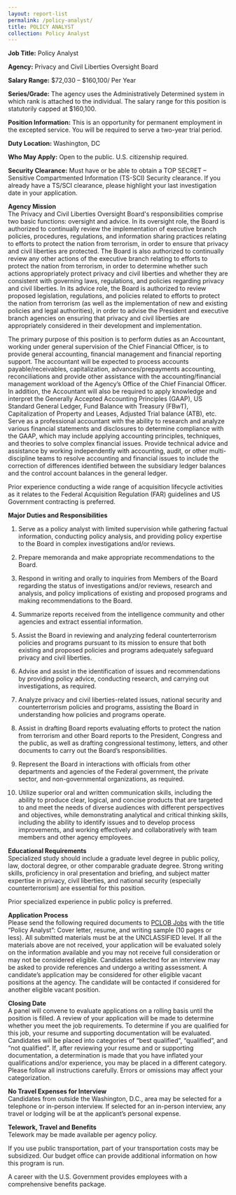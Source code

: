 ```yaml
---
layout: report-list
permalink: /policy-analyst/
title: POLICY ANALYST
collection: Policy Analyst
---
```


**Job Title:** Policy Analyst

**Agency:** Privacy and Civil Liberties Oversight Board

**Salary Range:** $72,030 – $160,100/ Per Year

**Series/Grade:** The agency uses the Administratively Determined system in which rank is attached to the individual. The salary range for this position is statutorily capped at $160,100.      

**Position Information:** This is an opportunity for permanent employment in the excepted service. You will be required to serve a two-year trial period. 

**Duty Location:** Washington, DC  

**Who May Apply:** Open to the public. U.S. citizenship required.  

**Security Clearance:** Must have or be able to obtain a TOP SECRET – Sensitive Compartmented Information (TS-SCI) Security clearance.  If you already have a TS/SCI clearance, please highlight your last investigation date in your application. 

**Agency Mission**  
The Privacy and Civil Liberties Oversight Board's responsibilities comprise two basic functions: oversight and advice. In its oversight role, the Board is authorized to continually review the implementation of executive branch policies, procedures, regulations, and information sharing practices relating to efforts to protect the nation from terrorism, in order to ensure that privacy and civil liberties are protected. The Board is also authorized to continually review any other actions of the executive branch relating to efforts to protect the nation from terrorism, in order to determine whether such actions appropriately protect privacy and civil liberties and whether they are consistent with governing laws, regulations, and policies regarding privacy and civil liberties. In its advice role, the Board is authorized to review proposed legislation, regulations, and policies related to efforts to protect the nation from terrorism (as well as the implementation of new and existing policies and legal authorities), in order to advise the President and executive branch agencies on ensuring that privacy and civil liberties are appropriately considered in their development and implementation.

The primary purpose of this position is to perform duties as an Accountant, working under general supervision of the Chief Financial Officer, is to provide general accounting, financial management and financial reporting support. The accountant will be expected to process accounts payable/receivables, capitalization, advances/prepayments accounting, reconciliations and provide other assistance with the accounting/financial management workload of the Agency’s Office of the Chief Financial Officer. In addition, the Accountant will also be required to apply knowledge and interpret the Generally Accepted Accounting Principles (GAAP), US Standard General Ledger, Fund Balance with Treasury (FBwT), Capitalization of Property and Leases, Adjusted Trial balance (ATB), etc. Serve as a professional accountant with the ability to research and analyze various financial statements and disclosures to determine compliance with the GAAP, which may include applying accounting principles, techniques, and theories to solve complex financial issues. Provide technical advice and assistance by working independently with accounting, audit, or other multi-discipline teams to resolve accounting and financial issues to include the correction of differences identified between the subsidiary ledger balances and the control account balances in the general ledger.

Prior experience conducting a wide range of acquisition lifecycle activities as it relates to the Federal Acquisition Regulation (FAR) guidelines and US Government contracting is preferred.
 
**Major Duties and Responsibilities**   
1.	Serve as a policy analyst with limited supervision while gathering factual information, conducting policy analysis, and providing policy expertise to the Board in complex investigations and/or reviews.

2.	Prepare memoranda and make appropriate recommendations to the Board.

3.	Respond in writing and orally to inquiries from Members of the Board regarding the status of investigations and/or reviews, research and analysis, and policy implications of existing and proposed programs and making recommendations to the Board.

4.	Summarize reports received from the intelligence community and other agencies and extract essential information.

5.	Assist the Board in reviewing and analyzing federal counterterrorism policies and programs pursuant to its mission to ensure that both existing and proposed policies and programs adequately safeguard privacy and civil liberties.

6.	Advise and assist in the identification of issues and recommendations by providing policy advice, conducting research, and carrying out investigations, as required.

7.	Analyze privacy and civil liberties-related issues, national security and counterterrorism policies and programs, assisting the Board in understanding how policies and programs operate.

8.	Assist in drafting Board reports evaluating efforts to protect the nation from terrorism and other Board reports to the President, Congress and the public, as well as drafting congressional testimony, letters, and other documents to carry out the Board’s responsibilities.

9.	Represent the Board in interactions with officials from other departments and agencies of the Federal government, the private sector, and non-governmental organizations, as required.

10.	 Utilize superior oral and written communication skills, including the ability to produce clear, logical, and concise products that are targeted to and meet the needs of diverse audiences with different perspectives and objectives, while demonstrating analytical and critical thinking skills, including the ability to identify issues and to develop process improvements, and working effectively and collaboratively with team members and other agency employees.

**Educational Requirements**  
Specialized study should include a graduate level degree in public policy, law, doctoral degree, or other comparable graduate degree. Strong writing skills, proficiency in oral presentation and briefing, and subject matter expertise in privacy, civil liberties, and national security (especially counterterrorism) are essential for this position. 

Prior specialized experience in public policy is preferred. 

**Application Process**  
Please send the following required documents to [PCLOB Jobs](mailto:jobs@pclob.gov?subject=Policy_Analyst) with the title “Policy Analyst”:
Cover letter, resume, and writing sample (10 pages or less). All submitted materials must be at the UNCLASSIFIED level.
If all the materials above are not received, your application will be evaluated solely on the information available and you may not receive full consideration or may not be considered eligible.
Candidates selected for an interview may be asked to provide references and undergo a writing assessment.
A candidate’s application may be considered for other eligible vacant positions at the agency. The candidate will be contacted if considered for another eligible vacant position.

**Closing Date**  
A panel will convene to evaluate applications on a rolling basis until the position is filled. A review of your application will be made to determine whether you meet the job requirements. To determine if you are qualified for this job, your resume and supporting documentation will be evaluated. Candidates will be placed into categories of “best qualified”, “qualified”, and “not qualified”. If, after reviewing your resume and or supporting documentation, a determination is made that you have inflated your qualifications and/or experience, you may be placed in a different category. Please follow all instructions carefully. Errors or omissions may affect your categorization.  

**No Travel Expenses for Interview**   
Candidates from outside the Washington, D.C., area may be selected for a telephone or in-person interview. If selected for an in-person interview, any travel or lodging will be at the applicant’s personal expense.  

**Telework, Travel and Benefits**   
Telework may be made available per agency policy.  

If you use public transportation, part of your transportation costs may be subsidized. Our budget office can provide additional information on how this program is run.

A career with the U.S. Government provides employees with a comprehensive benefits package.
